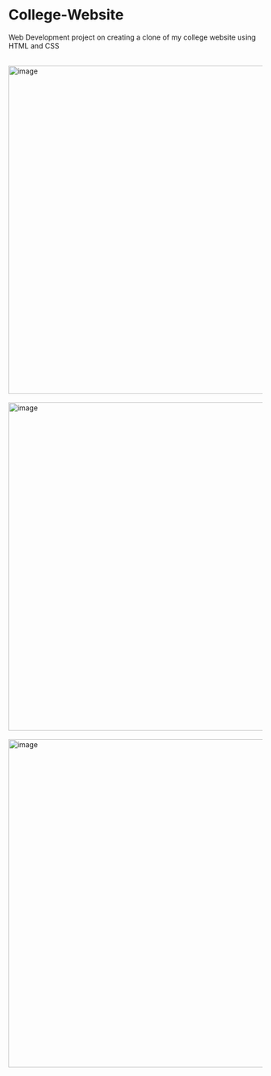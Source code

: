 <html>
  <head></head>
  <body>
    <h1>College-Website</h1>
    <p>Web Development project on creating a clone of my college website using HTML and CSS</p>
    <br>
    <img width="650" alt="image" src="https://github.com/user-attachments/assets/74bef2b0-1d6b-436a-8337-6004cf35ccb8" />
    <br><br>
    <img width="650" alt="image" src="https://github.com/user-attachments/assets/ad55507f-13a2-41b7-9b5f-257616f0a258" />
    <br><br>
    <img width="650" alt="image" src="https://github.com/user-attachments/assets/54a49b2b-7fa1-4f59-83b3-39facd24a704" />
  </body>
</html>
